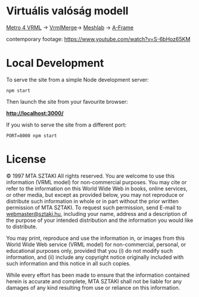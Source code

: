 # Virtuális valóság modell

[Metro 4 VRML](http://www.sztaki.hu/providers/metro4/vrml/) →
[VrmlMerge](http://www.deem7.com/vrmlmerge.php)→
[Meshlab](http://meshlab.sourceforge.net/) →
[A-Frame](https://aframe.io/)

contemporary footage: https://www.youtube.com/watch?v=S-6bHoz65KM

# Local Development

To serve the site from a simple Node development server:

    npm start

Then launch the site from your favourite browser:

[__http://localhost:3000/__](http://localhost:3000/)

If you wish to serve the site from a different port:

    PORT=8000 npm start

# License

© 1997 MTA SZTAKI All rights reserved.
You are welcome to use this information (VRML model) for non-commercial purposes. You may cite or refer to the information on this World Wide Web in books, online services, or other media, but except as provided below, you may not reproduce or distribute such information in whole or in part without the prior written permission of MTA SZTAKI. To request such permission, send E-mail to webmaster@sztaki.hu, including your name, address and a description of the purpose of your intended distribution and the information you would like to distribute.

You may print, reproduce and use the information in, or images from this World Wide Web service (VRML model) for non-commercial, personal, or educational purposes only, provided that you (i) do not modify such information, and (ii) include any copyright notice originally included with such information and this notice in all such copies.

While every effort has been made to ensure that the information contained herein is accurate and complete, MTA SZTAKI shall not be liable for any damages of any kind resulting from use or reliance on this information.
